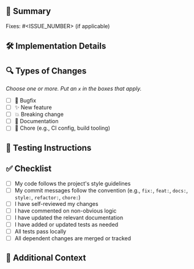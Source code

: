 ## 📝 Summary

<!--
What does this PR do and why?
- What is being changed?
- What problem does it solve or feature does it add?
- Link any relevant issues or context.
-->

Fixes: #<ISSUE_NUMBER> (if applicable)

## 🛠️ Implementation Details

<!--
How is the change implemented?
- Describe the main technical approach and logic.
- Mention any new classes, functions, APIs, or modules introduced.
- Explain why this specific approach was chosen over alternatives.
- Include any algorithms, formulas, or patterns used.
- Note any assumptions, constraints, or performance considerations.
- Call out any significant refactors or changes to existing code structure.
-->

## 🔍 Types of Changes

_Choose one or more. Put an `x` in the boxes that apply._

- [ ] 🐛 Bugfix
- [ ] ✨ New feature
- [ ] 💥 Breaking change
- [ ] 📝 Documentation
- [ ] 🔧 Chore (e.g., CI config, build tooling)

## 🧪 Testing Instructions

<!--
How should reviewers verify your changes?
- Commands, test files, and expected outputs.
-->

## ✅ Checklist

- [ ] My code follows the project's style guidelines
- [ ] My commit messages follow the convention (e.g., `fix:`, `feat:`, `docs:`, `style:`, `refactor:`, `chore:`)
- [ ] I have self-reviewed my changes
- [ ] I have commented on non-obvious logic
- [ ] I have updated the relevant documentation
- [ ] I have added or updated tests as needed
- [ ] All tests pass locally
- [ ] All dependent changes are merged or tracked

## 📌 Additional Context

<!--
Design choices, limitations, trade-offs, or other information helpful for reviewers
-->

<!-- markdownlint-disable-file MD041 -->
